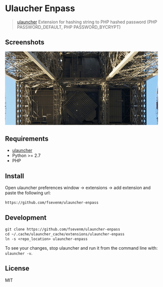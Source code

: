 # Ulaucher Enpass

> [ulauncher](https://ulauncher.io/) Extension for hashing string to PHP hashed password (PHP PASSWORD_DEFAULT, PHP PASSWORD_BYCRYPT)

## Screenshots
![media1](preview.gif)

## Requirements

* [ulauncher](https://ulauncher.io/)
* Python >= 2.7
* PHP

## Install

Open ulauncher preferences window -> extensions -> add extension and paste the following url:

```https://github.com/fsevenm/ulauncher-enpass```
 

## Development

```
git clone https://github.com/fsevenm/ulauncher-enpass
cd ~/.cache/ulauncher_cache/extensions/ulauncher-enpass
ln -s <repo_location> ulauncher-enpass
```

To see your changes, stop ulauncher and run it from the command line with: ```ulauncher -v```.

## License 

MIT
